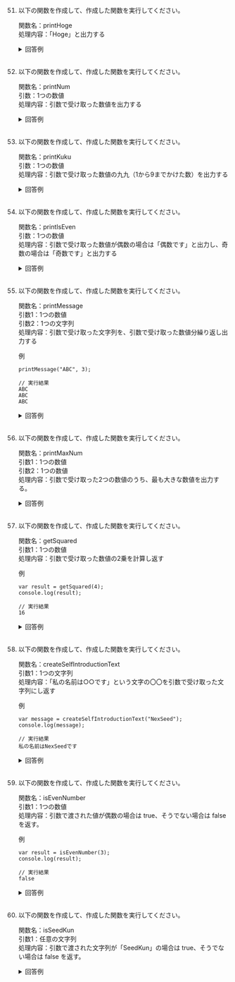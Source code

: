 51. 以下の関数を作成して、作成した関数を実行してください。

	関数名：printHoge  
	処理内容：「Hoge」と出力する

	<details><summary>回答例</summary><div>
		
	```
	function printHoge() {
	    console.log("printHoge");
	}
	
	printHoge();

	```
		
	</div></details>
	

	<br>
	
52. 以下の関数を作成して、作成した関数を実行してください。

	関数名：printNum  
	引数：1つの数値  
	処理内容：引数で受け取った数値を出力する

	<details><summary>回答例</summary><div>
		
	```
	function printNum(num) {
	    console.log(num);
	}
	
	printNum(4);
	```
		
	</div></details>
	

	<br>
	
53. 以下の関数を作成して、作成した関数を実行してください。

	関数名：printKuku  
	引数：1つの数値  
	処理内容：引数で受け取った数値の九九（1から9までかけた数）を出力する

	<details><summary>回答例</summary><div>
		
	```
	function printKuku(num) {
	    for (var i = 1; i <= 9; i++) {
	        console.log(num * i)
	    }
	}
	
	printKuku(4);
	```
		
	</div></details>
	

	<br>
	
54. 以下の関数を作成して、作成した関数を実行してください。

	関数名：printIsEven  
	引数：1つの数値  
	処理内容：引数で受け取った数値が偶数の場合は「偶数です」と出力し、奇数の場合は「奇数です」と出力する

	<details><summary>回答例</summary><div>
		
	```
	function printIsEven(num) {
	    if (num % 2 == 0) {
	        console.log("偶数です");
	    } else {
	        console.log("奇数です");
	    }
	}
	
	printIsEven(3);
	```
		
	</div></details>
	

	<br>
	
55. 以下の関数を作成して、作成した関数を実行してください。

	関数名：printMessage  
	引数1：1つの数値  
	引数2：1つの文字列  
	処理内容：引数で受け取った文字列を、引数で受け取った数値分繰り返し出力する
	
	例
	
	```
	printMessage("ABC", 3);
	
	// 実行結果
	ABC
	ABC
	ABC
	```

	<details><summary>回答例</summary><div>
		
	```
	function printMessage(str: String, count: Int) {
	    for (var i = 0; i < count; i++) {
	        console.log(str);
	    }
	}
	
	printMessage("ABC", 3);
	```
		
	</div></details>
	

	<br>
	
56. 以下の関数を作成して、作成した関数を実行してください。

	関数名：printMaxNum  
	引数1：1つの数値  
	引数2：1つの数値  
	処理内容：引数で受け取った2つの数値のうち、最も大きな数値を出力する。
	
	<details><summary>回答例</summary><div>
		
	```
	function printMaxNum(num1, num2) {
	    if (num1 > num2) {
	        console.log(num1);
	    } else {
	        console.log(num2);
	    }
	}
	
	printMaxNum(1, 5);
	```
		
	</div></details>
	

	<br>
	
57. 以下の関数を作成して、作成した関数を実行してください。

	関数名：getSquared  
	引数1：1つの数値  
	処理内容：引数で受け取った数値の2乗を計算し返す
	
	例
	
	```
	var result = getSquared(4);
	console.log(result);
	
	// 実行結果
	16
	```
	
	<details><summary>回答例</summary><div>
		
	```
	function getSquared(num) {
	    return num * num
	}
	
	var result = getSquared(4);
	console.log(result);
	```
		
	</div></details>
	

	<br>
	
58. 以下の関数を作成して、作成した関数を実行してください。

	関数名：createSelfIntroductionText  
	引数1：1つの文字列  
	処理内容：「私の名前は○○です」という文字の〇〇を引数で受け取った文字列にし返す
	
	例
	
	```
	var message = createSelfIntroductionText("NexSeed");
	console.log(message);
	
	// 実行結果
	私の名前はNexSeedです
	```
	
	<details><summary>回答例</summary><div>
		
	```
	function createSelfIntroductionText(name) {
	    var msg = "私の名前は" + name + "です";
	    return msg;
	}
	
	var message = createSelfIntroductionText(name: "NexSeed");
	console.log(message);
	```
		
	</div></details>
	

	<br>
	
59. 以下の関数を作成して、作成した関数を実行してください。

	関数名：isEvenNumber  
	引数1：1つの数値  
	処理内容：引数で渡された値が偶数の場合は true、そうでない場合は false を返す。
	
	例
	
	```
	var result = isEvenNumber(3);
	console.log(result);
	
	// 実行結果
	false
	```
	
	<details><summary>回答例</summary><div>
		
	```
	function isEvenNumber(num) {
	    if (num % 2 == 0) {
	        return true;
	    } else {
	        return false;
	    }
	}
	
	var result = isEvenNumber(3);
	console.log(result);
	```
		
	</div></details>
	

	<br>
	
60. 以下の関数を作成して、作成した関数を実行してください。

	関数名：isSeedKun  
	引数1：任意の文字列  
	処理内容：引数で渡された文字列が「SeedKun」の場合は true、そうでない場合は false を返す。
	
	<details><summary>回答例</summary><div>
		
	```
	function isSeedKun(str) {
	    if (str == "SeedKun") {
	        return true;
	    } else {
	        return false;
	    }
	}
	
	var result = isSeedKun("SeedKun");
	console.log(result);
	```
		
	</div></details>
	

	<br>